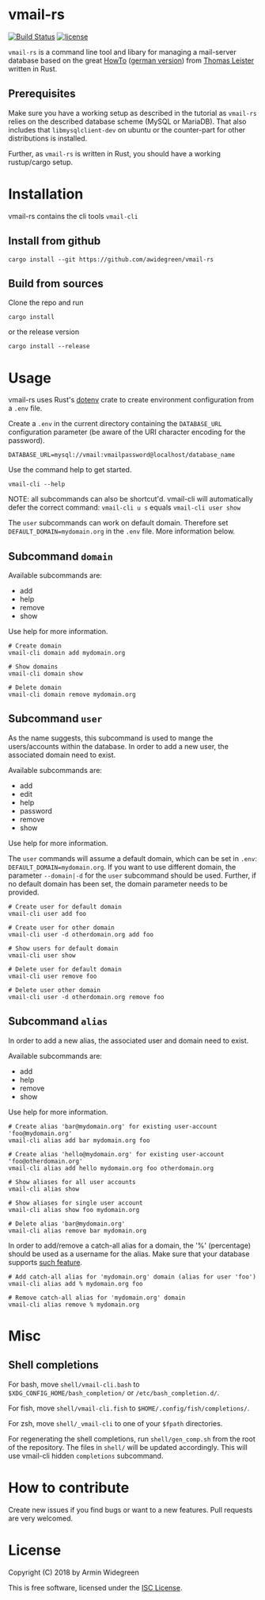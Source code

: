 # vmail-rs

[![Build Status](https://travis-ci.com/awidegreen/vmail-rs.svg?branch=master)](https://travis-ci.com/awidegreen/vmail-rs)
[![license](https://img.shields.io/badge/license-ISC-brightgreen.svg)](https://www.isc.org/downloads/software-support-policy/isc-license/)

`vmail-rs` is a command line tool and libary for managing a mail-server database
based on the great [HowTo](https://thomas-leister.de/en/mailserver-debian-stretch) ([german version](https://thomas-leister.de/mailserver-debian-stretch/))
from [Thomas Leister](https://thomas-leister.de) written in Rust.

## Prerequisites

Make sure you have a working setup as described in the tutorial as `vmail-rs`
relies on the described database scheme (MySQL or MariaDB). That also includes
that `libmysqlclient-dev` on ubuntu or the counter-part for other
distributions is installed.

Further, as `vmail-rs` is written in Rust, you should have a working
rustup/cargo setup.


# Installation

vmail-rs contains the cli tools `vmail-cli`


## Install from github

```
cargo install --git https://github.com/awidegreen/vmail-rs
```

## Build from sources

Clone the repo and run

```
cargo install
```
or the release version

```
cargo install --release
```

# Usage

vmail-rs uses Rust's [dotenv](https://docs.rs/crate/dotenv/) crate to create
environment configuration from a `.env` file.

Create a `.env` in the current directory containing the `DATABASE_URL`
configuration parameter (be aware of the URI character encoding for the
password).

```
DATABASE_URL=mysql://vmail:vmailpassword@localhost/database_name
```
Use the command help to get started.

```shell
vmail-cli --help
```

NOTE: all subcommands can also be shortcut'd. vmail-cli will automatically defer
the correct command: `vmail-cli u s` equals `vmail-cli user show`

The `user` subcommands can work on default domain. Therefore set
`DEFAULT_DOMAIN=mydomain.org` in the `.env` file. More information below.

## Subcommand `domain`

Available subcommands are:

* add
* help
* remove
* show

Use help for more information.

```
# Create domain
vmail-cli domain add mydomain.org

# Show domains
vmail-cli domain show

# Delete domain
vmail-cli domain remove mydomain.org
```

## Subcommand `user`

As the name suggests, this subcommand is used to mange the users/accounts within
the database.  In order to add a new user, the associated domain need to exist.

Available subcommands are:

* add
* edit
* help
* password
* remove
* show

Use help for more information.

The `user` commands will assume a default domain, which can be set in `.env`:
`DEFAULT_DOMAIN=mydomain.org`. If you want to use different domain, the
parameter `--domain|-d` for the `user` subcommand should be used. Further, if no
default domain has been set, the domain parameter needs to be provided.
```
# Create user for default domain
vmail-cli user add foo

# Create user for other domain
vmail-cli user -d otherdomain.org add foo

# Show users for default domain
vmail-cli user show

# Delete user for default domain
vmail-cli user remove foo

# Delete user other domain
vmail-cli user -d otherdomain.org remove foo
```

## Subcommand `alias`

In order to add a new alias, the associated user and domain need to exist.

Available subcommands are:

* add
* help
* remove
* show

Use help for more information.

```
# Create alias 'bar@mydomain.org' for existing user-account 'foo@mydomain.org'
vmail-cli alias add bar mydomain.org foo

# Create alias 'hello@mydomain.org' for existing user-account 'foo@otherdomain.org'
vmail-cli alias add hello mydomain.org foo otherdomain.org

# Show aliases for all user accounts
vmail-cli alias show

# Show aliases for single user account
vmail-cli alias show foo mydomain.org

# Delete alias 'bar@mydomain.org'
vmail-cli alias remove bar mydomain.org
```
In order to add/remove a catch-all alias for a domain, the '%' (percentage)
should be used as a username for the alias. Make sure that your database
supports [such feature](https://thomas-leister.de/mailserver-debian-stretch/#wie-kann-ich-mit-diesem-setup-catch-all-adressen-realisieren).

```
# Add catch-all alias for 'mydomain.org' domain (alias for user 'foo')
vmail-cli alias add % mydomain.org foo

# Remove catch-all alias for 'mydomain.org' domain
vmail-cli alias remove % mydomain.org
```

# Misc

## Shell completions

For bash, move `shell/vmail-cli.bash` to `$XDG_CONFIG_HOME/bash_completion/` or `/etc/bash_completion.d/`.

For fish, move `shell/vmail-cli.fish` to `$HOME/.config/fish/completions/`.

For zsh, move `shell/_vmail-cli` to one of your `$fpath` directories.

For regenerating the shell completions, run `shell/gen_comp.sh` from the root of
the repository. The files in `shell/` will be updated accordingly. This will use
vmail-cli hidden `completions` subcommand.

# How to contribute

Create new issues if you find bugs or want to a new features. Pull requests are
very welcomed.

# License

Copyright (C) 2018 by Armin Widegreen

This is free software, licensed under the [ISC License](LICENSE).
